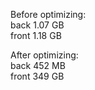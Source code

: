 Before optimizing:  
back 1.07 GB  
front 1.18 GB 
  
After optimizing:  
back 452 MB  
front 349 GB 